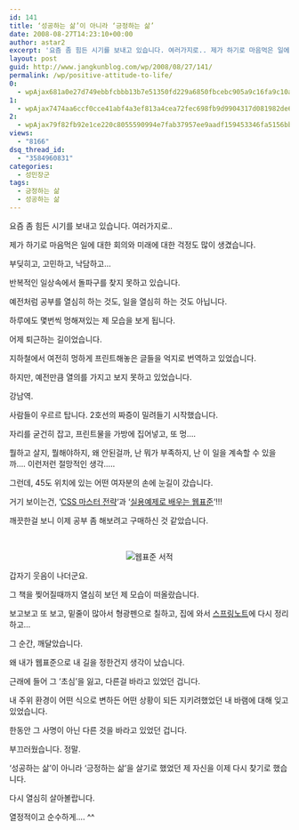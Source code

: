 ```yaml
---
id: 141
title: ‘성공하는 삶’이 아니라 ‘긍정하는 삶’
date: 2008-08-27T14:23:10+00:00
author: astar2
excerpt: '요즘 좀 힘든 시기를 보내고 있습니다. 여러가지로.. 제가 하기로 마음먹은 일에 대한 회의와 미래에 대한 걱정도 많이 생겼습니다. 부딪히고, 고민하고, 낙담하고… 반복적인 일상속에서 돌파구를 찾지 못하고 있습니다. 예전처럼 공부를 열심히 하는 것도, 일을 열심히 하는 것도 아닙니다. 하루에도 몇번씩 멍해져있는 제 모습을 보게 됩니다. 어제 퇴근하는 길이었습니다. 지하철에서 여전히 멍하게 프린트해놓은 글들을 억지로 번역하고 있었습니다. 하지만, 예전만큼 열의를 가지고 보지 못하고 있었습니다. 강남역. 사람들이 우르르 탑니다. 2호선의 짜증이 밀려들기 시작했습니다. 자리를 굳건히 잡고, 프린트물을 가방에 집어넣고, 또 멍…. 뭘하고 살지, 뭘해야 [...]'
layout: post
guid: http://www.jangkunblog.com/wp/2008/08/27/141/
permalink: /wp/positive-attitude-to-life/
0:
  - wpAjax681a0e27d749ebbfcbbb13b7e51350fd229a6850fbcebc905a9c16fa9c10a51f344980617506e3c4143d2d228b65686f
1:
  - wpAjax7474aa6ccf0cce41abf4a3ef813a4cea72fec698fb9d9904317d081982de64a3f7618cc26622aa00b1897e4d46c65146
2:
  - wpAjax79f82fb92e1ce220c8055590994e7fab37957ee9aadf159453346fa5156bb0b42745fb6dfe10f776b513216a812070a7
views:
  - "8166"
dsq_thread_id:
  - "3584960831"
categories:
  - 성민장군
tags:
  - 긍정하는 삶
  - 성공하는 삶
---
```

요즘 좀 힘든 시기를 보내고 있습니다. 여러가지로..
  
제가 하기로 마음먹은 일에 대한 회의와 미래에 대한 걱정도 많이 생겼습니다.
  
부딪히고, 고민하고, 낙담하고&#8230;
  
반복적인 일상속에서 돌파구를 찾지 못하고 있습니다.
  
예전처럼 공부를 열심히 하는 것도, 일을 열심히 하는 것도 아닙니다.
  
하루에도 몇번씩 멍해져있는 제 모습을 보게 됩니다.

어제 퇴근하는 길이었습니다.
  
지하철에서 여전히 멍하게 프린트해놓은 글들을 억지로 번역하고 있었습니다.
  
하지만, 예전만큼 열의를 가지고 보지 못하고 있었습니다.

강남역.
  
사람들이 우르르 탑니다. 2호선의 짜증이 밀려들기 시작했습니다.
  
자리를 굳건히 잡고, 프린트물을 가방에 집어넣고, 또 멍&#8230;.

뭘하고 살지, 뭘해야하지, 왜 안된걸까, 난 뭐가 부족하지, 난 이 일을 계속할 수 있을까&#8230;. 이런저런 절망적인 생각&#8230;..

그런데, 45도 위치에 있는 어떤 여자분의 손에 눈길이 갔습니다.
  
거기 보이는건, &#8216;[CSS 마스터 전략](http://www.kyobobook.co.kr/product/detailViewKor.laf?ejkGb=KOR&mallGb=KOR&barcode=9788960770058&orderClick=LAG)&#8216;과 &#8216;[실용예제로 배우는 웹표준](http://www.kyobobook.co.kr/product/detailViewKor.laf?ejkGb=KOR&mallGb=KOR&barcode=9788989975779&orderClick=LAG)&#8216;!!!
  
깨끗한걸 보니 이제 공부 좀 해보려고 구매하신 것 같았습니다.

&nbsp;

<p style="text-align: center;">
  <img src="http://www.jangkunblog.com/wp/wp-content/uploads/2008/08/20080827_01.gif" alt="웹표준 서적" />
</p>

갑자기 웃음이 나더군요.
  
그 책을 찢어질때까지 열심히 보던 제 모습이 떠올랐습니다.
  
보고보고 또 보고, 밑줄이 많아서 형광펜으로 칠하고, 집에 와서 [스프링노트](http://astar2.springnote.com)에 다시 정리하고&#8230;

그 순간, 깨달았습니다.
  
왜 내가 웹표준으로 내 길을 정한건지 생각이 났습니다.
  
근래에 들어 그 &#8216;초심&#8217;을 잃고, 다른걸 바라고 있었던 겁니다.

내 주위 환경이 어떤 식으로 변하든 어떤 상황이 되든 지키려했었던 내 바램에 대해 잊고 있었습니다.
  
한동안 그 사명이 아닌 다른 것을 바라고 있었던 겁니다.
  
부끄러웠습니다. 정말.

&#8216;성공하는 삶&#8217;이 아니라 &#8216;긍정하는 삶&#8217;을 살기로 했었던 제 자신을 이제 다시 찾기로 했습니다.
  
다시 열심히 살아볼랍니다.
  
열정적이고 순수하게&#8230;. ^^